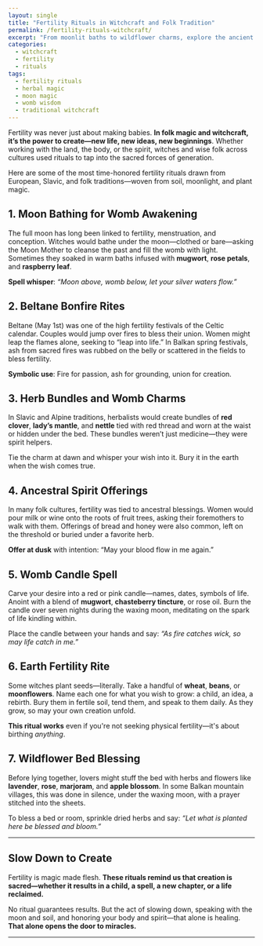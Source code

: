 ```yaml
---
layout: single
title: "Fertility Rituals in Witchcraft and Folk Tradition"
permalink: /fertility-rituals-witchcraft/
excerpt: "From moonlit baths to wildflower charms, explore the ancient fertility rituals practiced by witches and folk healers to welcome new life, awaken the womb, and honor the power of creation."
categories:
  - witchcraft
  - fertility
  - rituals
tags:
  - fertility rituals
  - herbal magic
  - moon magic
  - womb wisdom
  - traditional witchcraft
---
```


Fertility was never just about making babies. **In folk magic and witchcraft, it’s the power to create—new life, new ideas, new beginnings**. Whether working with the land, the body, or the spirit, witches and wise folk across cultures used rituals to tap into the sacred forces of generation.

Here are some of the most time-honored fertility rituals drawn from European, Slavic, and folk traditions—woven from soil, moonlight, and plant magic.

## 1. Moon Bathing for Womb Awakening

The full moon has long been linked to fertility, menstruation, and conception. Witches would bathe under the moon—clothed or bare—asking the Moon Mother to cleanse the past and fill the womb with light. Sometimes they soaked in warm baths infused with **mugwort**, **rose petals**, and **raspberry leaf**.

  **Spell whisper**: *“Moon above, womb below, let your silver waters flow.”*

## 2. Beltane Bonfire Rites

Beltane (May 1st) was one of the high fertility festivals of the Celtic calendar. Couples would jump over fires to bless their union. Women might leap the flames alone, seeking to “leap into life.” In Balkan spring festivals, ash from sacred fires was rubbed on the belly or scattered in the fields to bless fertility.

  **Symbolic use**: Fire for passion, ash for grounding, union for creation.

## 3. Herb Bundles and Womb Charms

In Slavic and Alpine traditions, herbalists would create bundles of **red clover**, **lady’s mantle**, and **nettle** tied with red thread and worn at the waist or hidden under the bed. These bundles weren’t just medicine—they were spirit helpers.

  Tie the charm at dawn and whisper your wish into it. Bury it in the earth when the wish comes true.

## 4. Ancestral Spirit Offerings

In many folk cultures, fertility was tied to ancestral blessings. Women would pour milk or wine onto the roots of fruit trees, asking their foremothers to walk with them. Offerings of bread and honey were also common, left on the threshold or buried under a favorite herb.

  **Offer at dusk** with intention: “May your blood flow in me again.”

##  5. Womb Candle Spell

Carve your desire into a red or pink candle—names, dates, symbols of life. Anoint with a blend of **mugwort**, **chasteberry tincture**, or rose oil. Burn the candle over seven nights during the waxing moon, meditating on the spark of life kindling within.

  Place the candle between your hands and say: *“As fire catches wick, so may life catch in me.”*

## 6. Earth Fertility Rite

Some witches plant seeds—literally. Take a handful of **wheat**, **beans**, or **moonflowers**. Name each one for what you wish to grow: a child, an idea, a rebirth. Bury them in fertile soil, tend them, and speak to them daily. As they grow, so may your own creation unfold.

  **This ritual works** even if you're not seeking physical fertility—it's about birthing *anything*.

## 7. Wildflower Bed Blessing

Before lying together, lovers might stuff the bed with herbs and flowers like **lavender**, **rose**, **marjoram**, and **apple blossom**. In some Balkan mountain villages, this was done in silence, under the waxing moon, with a prayer stitched into the sheets.

  To bless a bed or room, sprinkle dried herbs and say: *“Let what is planted here be blessed and bloom.”*

---

## Slow Down to Create

Fertility is magic made flesh. **These rituals remind us that creation is sacred—whether it results in a child, a spell, a new chapter, or a life reclaimed.**

No ritual guarantees results. But the act of slowing down, speaking with the moon and soil, and honoring your body and spirit—that alone is healing. **That alone opens the door to miracles.**

---

